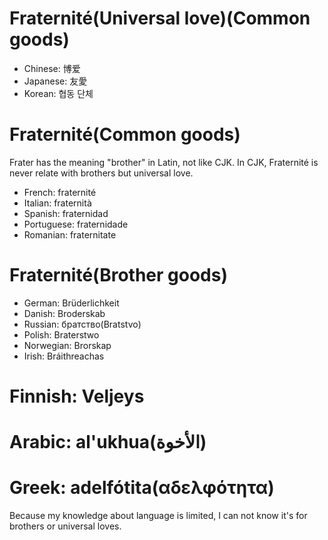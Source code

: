 # Fraternité(Universal love)(Common goods)

- Chinese: 博爱
- Japanese: 友愛
- Korean: 협동 단체

# Fraternité(Common goods)

Frater has the meaning "brother" in Latin, not like CJK. In CJK, Fraternité is never relate with brothers but universal love.

- French: fraternité
- Italian: fraternità
- Spanish: fraternidad
- Portuguese: fraternidade
- Romanian: fraternitate

# Fraternité(Brother goods)

- German: Brüderlichkeit
- Danish: Broderskab
- Russian: братство(Bratstvo)
- Polish: Braterstwo
- Norwegian: Brorskap
- Irish: Bráithreachas

# Finnish: Veljeys

# Arabic: al'ukhua(الأخوة)

# Greek: adelfótita(αδελφότητα)


Because my knowledge about language is limited, I can not know it's for brothers or universal loves.
